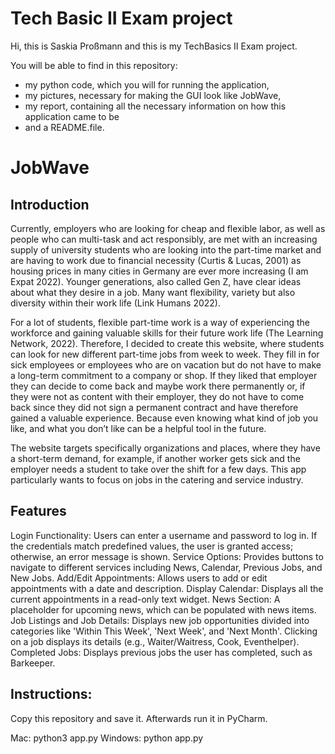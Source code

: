 # Tech Basic II Exam project

Hi, this is Saskia Proßmann and this is my TechBasics II Exam project.

You will be able to find in this repository: 

- my python code, which you will for running the application, 
- my pictures, necessary for making the GUI look like JobWave,
- my report, containing all the necessary information on how this application came to be
- and a README.file.

 # JobWave

## Introduction

Currently, employers who are looking for cheap and flexible labor, as well as people who can multi-task and act responsibly, are met with an increasing supply of university students who are looking into the part-time market and are having to work due to financial necessity (Curtis & Lucas, 2001) as housing prices in many cities in Germany are ever more increasing (I am Expat 2022). Younger generations, also called Gen Z, have clear ideas about what they desire in a job. Many want flexibility, variety but also diversity within their work life (Link Humans 2022).

For a lot of students, flexible part-time work is a way of experiencing the workforce and gaining valuable skills for their future work life (The Learning Network, 2022). Therefore, I decided to create this website, where students can look for new different part-time jobs from week to week. They fill in for sick employees or employees who are on vacation but do not have to make a long-term commitment to a company or shop.  If they liked that employer they can decide to come back and maybe work there permanently or, if they were not as content with their employer, they do not have to come back since they did not sign a permanent contract and have therefore gained a valuable experience. Because even knowing what kind of job you like, and what you don’t like can be a helpful tool in the future.

The website targets specifically organizations and places, where they have a short-term demand, for example, if another worker gets sick and the employer needs a student to take over the shift for a few days. This app particularly wants to focus on jobs in the catering and service industry. 


## Features

Login Functionality: Users can enter a username and password to log in. If the credentials match predefined values, the user is granted access; otherwise, an error message is shown.
Service Options: Provides buttons to navigate to different services including News, Calendar, Previous Jobs, and New Jobs.
Add/Edit Appointments: Allows users to add or edit appointments with a date and description.
Display Calendar: Displays all the current appointments in a read-only text widget.
News Section: A placeholder for upcoming news, which can be populated with news items.
Job Listings and Job Details: Displays new job opportunities divided into categories like 'Within This Week', 'Next Week', and 'Next Month'. Clicking on a job displays its details (e.g., Waiter/Waitress, Cook, Eventhelper).
Completed Jobs: Displays previous jobs the user has completed, such as Barkeeper.


## Instructions: 

Copy this repository and save it. Afterwards run it in PyCharm.


Mac: python3 app.py
Windows: python app.py

